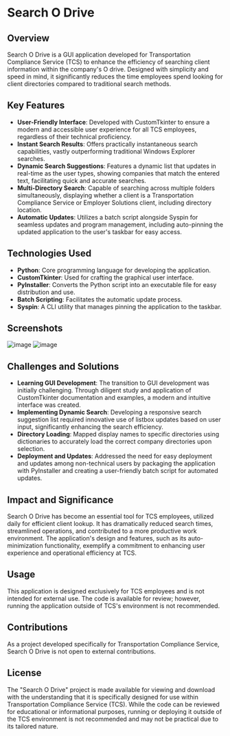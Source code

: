 # Search O Drive

## Overview
Search O Drive is a GUI application developed for Transportation Compliance Service (TCS) to enhance the efficiency of searching client information within the company's O drive. Designed with simplicity and speed in mind, it significantly reduces the time employees spend looking for client directories compared to traditional search methods.

## Key Features
- **User-Friendly Interface**: Developed with CustomTkinter to ensure a modern and accessible user experience for all TCS employees, regardless of their technical proficiency.
- **Instant Search Results**: Offers practically instantaneous search capabilities, vastly outperforming traditional Windows Explorer searches.
- **Dynamic Search Suggestions**: Features a dynamic list that updates in real-time as the user types, showing companies that match the entered text, facilitating quick and accurate searches.
- **Multi-Directory Search**: Capable of searching across multiple folders simultaneously, displaying whether a client is a Transportation Compliance Service or Employer Solutions client, including directory location.
- **Automatic Updates**: Utilizes a batch script alongside Syspin for seamless updates and program management, including auto-pinning the updated application to the user's taskbar for easy access.

## Technologies Used
- **Python**: Core programming language for developing the application.
- **CustomTkinter**: Used for crafting the graphical user interface.
- **PyInstaller**: Converts the Python script into an executable file for easy distribution and use.
- **Batch Scripting**: Facilitates the automatic update process.
- **Syspin**: A CLI utility that manages pinning the application to the taskbar.

## Screenshots
![image](https://github.com/chaseminert/search-o-drive/assets/155914646/50336b6e-b60b-45f6-a700-5c69bbf97997)
![image](https://github.com/chaseminert/search-o-drive/assets/155914646/8240dd60-215d-4d49-97a8-e12834155340)


## Challenges and Solutions
- **Learning GUI Development**: The transition to GUI development was initially challenging. Through diligent study and application of CustomTkinter documentation and examples, a modern and intuitive interface was created.
- **Implementing Dynamic Search**: Developing a responsive search suggestion list required innovative use of listbox updates based on user input, significantly enhancing the search efficiency.
- **Directory Loading**: Mapped display names to specific directories using dictionaries to accurately load the correct company directories upon selection.
- **Deployment and Updates**: Addressed the need for easy deployment and updates among non-technical users by packaging the application with PyInstaller and creating a user-friendly batch script for automated updates.

## Impact and Significance
Search O Drive has become an essential tool for TCS employees, utilized daily for efficient client lookup. It has dramatically reduced search times, streamlined operations, and contributed to a more productive work environment. The application's design and features, such as its auto-minimization functionality, exemplify a commitment to enhancing user experience and operational efficiency at TCS.

## Usage
This application is designed exclusively for TCS employees and is not intended for external use. The code is available for review; however, running the application outside of TCS's environment is not recommended.

## Contributions
As a project developed specifically for Transportation Compliance Service, Search O Drive is not open to external contributions.

## License
The "Search O Drive" project is made available for viewing and download with the understanding that it is specifically designed for use within Transportation Compliance Service (TCS). While the code can be reviewed for educational or informational purposes, running or deploying it outside of the TCS environment is not recommended and may not be practical due to its tailored nature.
